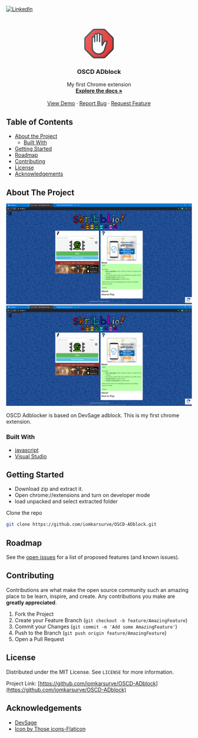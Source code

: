 <!--
*** Thanks for checking out this README Template. If you have a suggestion that would
*** make this better, please fork the repo and create a pull request or simply open
*** an issue with the tag "enhancement".
*** Thanks again! Now go create something AMAZING! :D
***
***
***
*** To avoid retyping too much info. Do a search and replace for the following:
*** github_username, repo, twitter_handle, email
-->





<!-- PROJECT SHIELDS -->
<!--
*** I'm using markdown "reference style" links for readability.
*** Reference links are enclosed in brackets [ ] instead of parentheses ( ).
*** See the bottom of this document for the declaration of the reference variables
*** for contributors-url, forks-url, etc. This is an optional, concise syntax you may use.
*** https://www.markdownguide.org/basic-syntax/#reference-style-links
-->
[![LinkedIn][linkedin-shield]][linkedin-url]



<!-- PROJECT LOGO -->
<br />
<p align="center">
  <a href="https://github.com/iomkarsurve/OSCD-ADblock">
    <img src="images/logo.png" alt="Logo" width="80" height="80">
  </a>

  <h3 align="center">OSCD ADblock</h3>

  <p align="center">
    My first Chrome extension
    <br />
    <a href="https://github.com/iomkarsurve/OSCD-ADblock"><strong>Explore the docs »</strong></a>
    <br />
    <br />
    <a href="https://github.com/iomkarsurve/OSCD-ADblock">View Demo</a>
    ·
    <a href="https://github.com/iomkarsurve/OSCD-ADblock/issues">Report Bug</a>
    ·
    <a href="https://github.com/iomkarsurve/OSCD-ADblock/issues">Request Feature</a>
  </p>
</p>



<!-- TABLE OF CONTENTS -->
## Table of Contents

* [About the Project](#about-the-project)
  * [Built With](#built-with)
* [Getting Started](#getting-started)
* [Roadmap](#roadmap)
* [Contributing](#contributing)
* [License](#license)
* [Acknowledgements](#acknowledgements)



<!-- ABOUT THE PROJECT -->
## About The Project

[![Before Enabling][product-screenshot]]()
[![After Enabling OSCD ADblock][product-screenshot]]()


OSCD Adblocker is based on DevSage adblock. This is my first chrome extension.



### Built With

* [javascript]()
* [Visual Studio]()



<!-- GETTING STARTED -->
## Getting Started

* Download zip and extract it.
* Open chrome://extensions and turn on developer mode
* load unpacked and select extracted folder

 
 Clone the repo
```sh
git clone https://github.com/iomkarsurve/OSCD-ADblock.git
```






<!-- ROADMAP -->
## Roadmap

See the [open issues](https://github.com/iomkarsurve/OSCD-ADblock/issues) for a list of proposed features (and known issues).



<!-- CONTRIBUTING -->
## Contributing

Contributions are what make the open source community such an amazing place to be learn, inspire, and create. Any contributions you make are **greatly appreciated**.

1. Fork the Project
2. Create your Feature Branch (`git checkout -b feature/AmazingFeature`)
3. Commit your Changes (`git commit -m 'Add some AmazingFeature'`)
4. Push to the Branch (`git push origin feature/AmazingFeature`)
5. Open a Pull Request



<!-- LICENSE -->
## License

Distributed under the MIT License. See `LICENSE` for more information.





Project Link: [https://github.com/iomkarsurve/OSCD-ADblock](https://github.com/iomkarsurve/OSCD-ADblock)



<!-- ACKNOWLEDGEMENTS -->
## Acknowledgements

* [DevSage](https://github.com/pkellz/devsage)
* [Icon by Those icons-Flaticon](https://www.flaticon.com/free-icon/ad_814108)





<!-- MARKDOWN LINKS & IMAGES -->
<!-- https://www.markdownguide.org/basic-syntax/#reference-style-links -->
[linkedin-shield]: https://img.shields.io/badge/-LinkedIn-black.svg?style=flat-square&logo=linkedin&colorB=555
[linkedin-url]: https://www.linkedin.com/in/omkar-surve/
[product-screenshot]: images/screenshot.png
[product-screenshot2]: images/afterscreenshot.png

